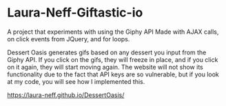 # Laura-Neff-Giftastic-io
A project that experiments with using the Giphy API
Made with AJAX calls, on click events from JQuery, and for loops.

Dessert Oasis generates gifs based on any dessert you input from the Giphy API. If you click on the gifs, they will freeze in place, and if you click on it again, they will start moving again. The website will not show its functionality due to the fact that API keys are so vulnerable, but if you look at my code, you will see how I implemented this.

https://laura-neff.github.io/DessertOasis/
